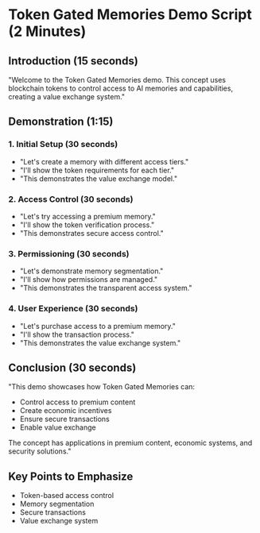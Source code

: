 # Token Gated Memories Demo Script (2 Minutes)

## Introduction (15 seconds)
"Welcome to the Token Gated Memories demo. This concept uses blockchain tokens to control access to AI memories and capabilities, creating a value exchange system."

## Demonstration (1:15)

### 1. Initial Setup (30 seconds)
- "Let's create a memory with different access tiers."
- "I'll show the token requirements for each tier."
- "This demonstrates the value exchange model."

### 2. Access Control (30 seconds)
- "Let's try accessing a premium memory."
- "I'll show the token verification process."
- "This demonstrates secure access control."

### 3. Permissioning (30 seconds)
- "Let's demonstrate memory segmentation."
- "I'll show how permissions are managed."
- "This demonstrates the transparent access system."

### 4. User Experience (30 seconds)
- "Let's purchase access to a premium memory."
- "I'll show the transaction process."
- "This demonstrates the value exchange system."

## Conclusion (30 seconds)
"This demo showcases how Token Gated Memories can:
- Control access to premium content
- Create economic incentives
- Ensure secure transactions
- Enable value exchange

The concept has applications in premium content, economic systems, and security solutions."

## Key Points to Emphasize
- Token-based access control
- Memory segmentation
- Secure transactions
- Value exchange system
